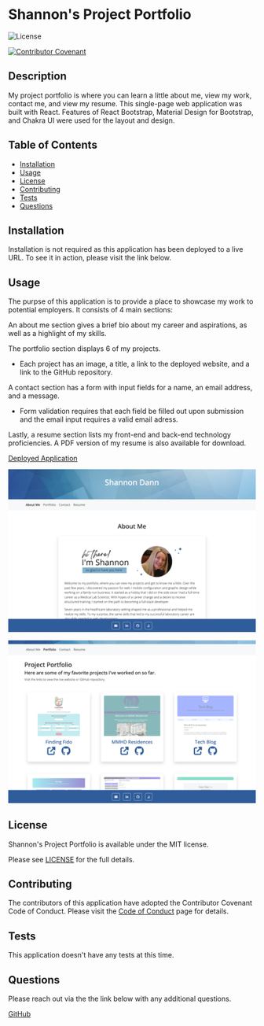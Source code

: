 
# Shannon's Project Portfolio

![License](https://img.shields.io/badge/license-MIT-blue.svg)

[![Contributor Covenant](https://img.shields.io/badge/Contributor%20Covenant-2.1-4baaaa.svg)](code_of_conduct.md)

## Description

My project portfolio is where you can learn a little about me, view my work, contact me, and view my resume. This single-page web application was built with React. Features of React Bootstrap, Material Design for Bootstrap, and Chakra UI were used for the layout and design.

## Table of Contents

- [Installation](#installation)
- [Usage](#usage)
- [License](#license)
- [Contributing](#contributing)
- [Tests](#tests)
- [Questions](#questions)

## Installation 

Installation is not required as this application has been deployed to a live URL. To see it in action, please visit the link below.

## Usage 

The purpse of this application is to provide a place to showcase my work to potential employers. It consists of 4 main sections: 

An about me section gives a brief bio about my career and aspirations, as well as a highlight of my skills.

The portfolio section displays 6 of my projects.

* Each project has an image, a title, a link to the deployed website, and a link to the GitHub repository.

A contact section has a form with input fields for a name, an email address, and a message.

* Form validation requires that each field be filled out upon submission and the email input requires a valid email adress.

Lastly, a resume section lists my front-end and back-end technology proficiencies. A PDF version of my resume is also available for download.

[Deployed Application](https://smdann.github.io/project-portfolio/)

![Screenshot](./src/images/portfolio-screenshot.png)

![Screenshot](./src/images/projects-screenshot.png)

## License 

Shannon's Project Portfolio is available under the MIT license.

Please see [LICENSE](./LICENSE) for the full details.

## Contributing 

The contributors of this application have adopted the Contributor Covenant Code of Conduct. Please visit the [Code of Conduct](./CODE_OF_CONDUCT) page for details.

## Tests 

This application doesn't have any tests at this time.

## Questions 

Please reach out via the the link below with any additional questions. 

[GitHub](https://github.com/smdann)
